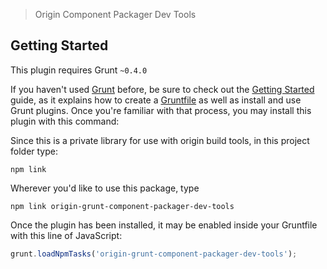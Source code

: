 > Origin Component Packager Dev Tools



## Getting Started
This plugin requires Grunt `~0.4.0`

If you haven't used [Grunt](http://gruntjs.com/) before, be sure to check out the [Getting Started](http://gruntjs.com/getting-started) guide, as it explains how to create a [Gruntfile](http://gruntjs.com/sample-gruntfile) as well as install and use Grunt plugins. Once you're familiar with that process, you may install this plugin with this command:

Since this is a private library for use with origin build tools, in this project folder type:
```shell
npm link
```
Wherever you'd like to use this package, type

```shell
npm link origin-grunt-component-packager-dev-tools
```

Once the plugin has been installed, it may be enabled inside your Gruntfile with this line of JavaScript:

```js
grunt.loadNpmTasks('origin-grunt-component-packager-dev-tools');
```

